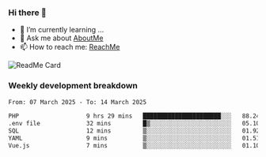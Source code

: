 ### Hi there 👋

- 🌱 I’m currently learning ...
- 💬 Ask me about [AboutMe](https://www.itzcy.com/about)
- 📫 How to reach me: [ReachMe](https://www.itzcy.com/about)

![ReadMe Card](https://github-readme-stats-ten-gilt.vercel.app/api?username=SuperChenYun&show_icons=true&title_color=fff&icon_color=79ff97&text_color=9f9f9f&bg_color=151515&hide_border=true)

### Weekly development breakdown
<!--START_SECTION:waka-->

```txt
From: 07 March 2025 - To: 14 March 2025

PHP                   9 hrs 29 mins   ██████████████████████░░░   88.24 %
.env file             32 mins         █▒░░░░░░░░░░░░░░░░░░░░░░░   05.10 %
SQL                   12 mins         ▒░░░░░░░░░░░░░░░░░░░░░░░░   01.92 %
YAML                  9 mins          ▒░░░░░░░░░░░░░░░░░░░░░░░░   01.51 %
Vue.js                7 mins          ▒░░░░░░░░░░░░░░░░░░░░░░░░   01.10 %
```

<!--END_SECTION:waka-->
